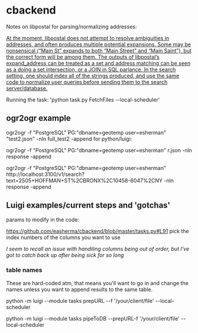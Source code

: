 # cbackend

Notes on libpostal for parsing/normalizing addresses:

[At the moment, libpostal does not attempt to resolve ambiguities in addresses, and often produces multiple potential expansions. Some may be nonsensical (“Main St” expands to both “Main Street” and “Main Saint”), but the correct form will be among them. The outputs of libpostal’s expand_address can be treated as a set and address matching can be seen as a doing a set intersection, or a JOIN in SQL parlance. In the search setting, one should index all of the strings produced, and use the same code to normalize user queries before sending them to the search server/database.](https://medium.com/@albarrentine/statistical-nlp-on-openstreetmap-b9d573e6cc86#.3k21scg7o)

Running the task:
'python task.py FetchFiles --local-scheduler'

## ogr2ogr example 
ogr2ogr -f "PostgreSQL" PG:"dbname=geotemp user=esherman" "test2.json" -nln full_test2 -append
for python/luigi:

ogr2ogr -f "PostgreSQL" PG:"dbname=geotemp user=esherman" r.json -nln response -append

ogr2ogr -f "PostgreSQL" PG:"dbname=geotemp user=esherman" http://localhost:3100/v1/search?text=2505+HOFFMAN+ST%2CBRONX%2C10458-6047%2CNY -nln response -append

## Luigi examples/current steps and 'gotchas'

params to modify in the code:

https://github.com/easherma/cbackend/blob/master/tasks.py#L91 pick the index numbers of the columns you want to use

_I seem to recall an issue with handiling columns being out of order, but I've got to catch back up after being sick for so long_

### table names
These are hard-coded atm, that means you'll want to go in and change the names unless you want to append results to the same table. 


 python -m luigi --module tasks prepURL --f '/your/client/file' --local-scheduler
 
 python -m luigi --module tasks pipeToDB --prepURL-f '/your/client/file' --local-scheduler



